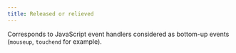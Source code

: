 ```yaml
---
title: Released or relieved
---
```


Corresponds to JavaScript event handlers considered as bottom-up events (`mouseup`, `touchend` for example).

